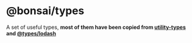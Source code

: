 # @bonsai/types

A set of useful types, __most of them have been copied from [utility-types](https://github.com/piotrwitek/utility-types) and [@types/lodash](https://github.com/DefinitelyTyped/DefinitelyTyped/tree/master/types/lodash)__